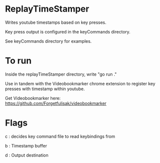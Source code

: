 # ReplayTimeStamper

Writes youtube timestamps based on key presses. 

Key press output is configured in the keyCommands directory.

See keyCommands directory for examples.

# To run
Inside the replayTimeStamper directory, write "go run ."

Use in tandem with the Videobookmarker chrome extension to register key presses with timestamp within youtube. 

Get Videobookmarker here: https://github.com/Forgetfulisak/videobookmarker

# Flags
c : decides key command file to read keybindings from

b : Timestamp buffer

d : Output destination
